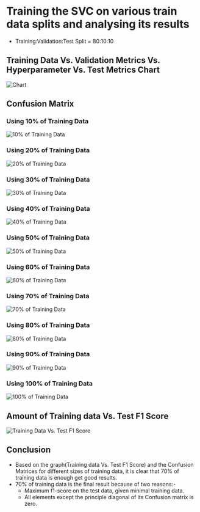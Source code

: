 # Training the SVC on various train data splits and analysing its results
- Training:Validation:Test Split = 80:10:10

## Training Data Vs. Validation Metrics Vs. Hyperparameter Vs. Test Metrics Chart
![Chart](https://drive.google.com/uc?export=view&id=11VfaaUgq1bvRi2cI-RZnxuusQOEgydBF)

## Confusion Matrix

### Using 10% of Training Data
![10% of Training Data](https://drive.google.com/uc?export=view&id=1grkc9LD1VWW6C4uguDOt9yoVRAPbaZzd)

### Using 20% of Training Data
![20% of Training Data](https://drive.google.com/uc?export=view&id=1qhKc_-su6avnkri4dEbo3BAuQ9UFWHOM)

### Using 30% of Training Data
![30% of Training Data](https://drive.google.com/uc?export=view&id=1uQajIyGJnOfEKjghOOvGmchAs8H65_Ff)

### Using 40% of Training Data
![40% of Training Data](https://drive.google.com/uc?export=view&id=1hLx5kx3huELIvYH3oFqrgEfnWkxXS-OC)

### Using 50% of Training Data
![50% of Training Data](https://drive.google.com/uc?export=view&id=1Y2GgrfDr1BdR4i_pyRVpGB6PM3keNM7i)

### Using 60% of Training Data
![60% of Training Data](https://drive.google.com/uc?export=view&id=1Txqlk2lesCemUd0YdQgL4u0nZDzWtOUa)

### Using 70% of Training Data
![70% of Training Data](https://drive.google.com/uc?export=view&id=1dvdBIDubXhPYuFr0N0FxykyAFWDFflmz)

### Using 80% of Training Data
![80% of Training Data](https://drive.google.com/uc?export=view&id=1uaX5zb2MAWwVqwN6uKoHU-BYZ2ks2mRk)

### Using 90% of Training Data
![90% of Training Data](https://drive.google.com/uc?export=view&id=1PCSrFAZcwIPXp26Y6bV_MNiHttrPgjmz)

### Using 100% of Training Data
![100% of Training Data](https://drive.google.com/uc?export=view&id=1OYWyN99IR3KwOYy-E_aIgppqo0b396IV)


## Amount of Training data Vs. Test F1 Score
![Training Data Vs. Test F1 Score](https://drive.google.com/uc?export=view&id=1XZ-RkY8_8W4gKolVE5INq5VoLnuRlTqC)


## **Conclusion**
- Based on the graph(Training data Vs. Test F1 Score) and the Confusion Matrices for different sizes of training data, it is clear that 70% of training data is enough get good results.
- 70% of training data is the final result because of two reasons:-
  - Maximum f1-score on the test data, given minimal training data.
  - All elements except the principle diagonal of its Confusion matrix is zero.  
